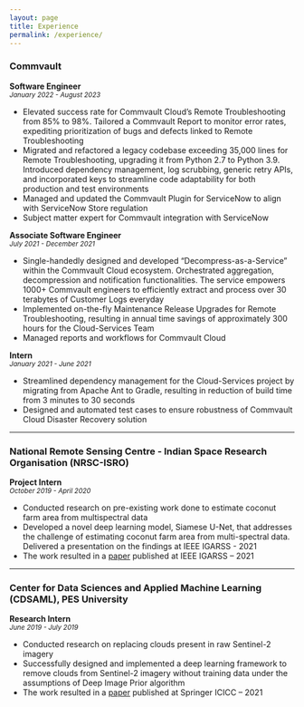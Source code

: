 ```yaml
---
layout: page
title: Experience
permalink: /experience/
---
```


<div id="experience">
	<p>
	<h3><strong>Commvault</strong></h3>
	<strong>Software Engineer</strong>
	<br/>
	<em><sub>January 2022 - August 2023</sub></em>
	<ul>
	<li> Elevated success rate for Commvault Cloud’s Remote Troubleshooting from 85% to 98%. Tailored a Commvault
	Report to monitor error rates, expediting prioritization of bugs and defects linked to Remote Troubleshooting </li>
	<li> Migrated and refactored a legacy codebase exceeding 35,000 lines for Remote Troubleshooting, upgrading it
	from Python 2.7 to Python 3.9. Introduced dependency management, log scrubbing, generic retry APIs, and
	incorporated keys to streamline code adaptability for both production and test environments </li>
	<li> Managed and updated the Commvault Plugin for ServiceNow to align with ServiceNow Store regulation </li>
	<li> Subject matter expert for Commvault integration with ServiceNow </li>
	</ul>
	</p>
	<p>
	<strong>Associate Software Engineer</strong>
	<br/>
	<em><sub>July 2021 - December 2021</sub></em>
	<ul>
	<li> Single-handedly designed and developed “Decompress-as-a-Service” within the Commvault Cloud ecosystem.
	Orchestrated aggregation, decompression and notification functionalities. The service empowers 1000+
	Commvault engineers to efficiently extract and process over 30 terabytes of Customer Logs everyday </li>
	<li> Implemented on-the-fly Maintenance Release Upgrades for Remote Troubleshooting, resulting in annual time
	savings of approximately 300 hours for the Cloud-Services Team </li>
	<li> Managed reports and workflows for Commvault Cloud</li>
	</ul>
	</p>
	<p>
	<strong>Intern</strong>
	<br/>
	<em><sub>January 2021 - June 2021</sub></em>
	<ul>
	<li> Streamlined dependency management for the Cloud-Services project by migrating from Apache Ant to Gradle, resulting in reduction of build time from 3 minutes to 30 seconds </li>
	<li> Designed and automated test cases to ensure robustness of Commvault Cloud Disaster Recovery solution </li>
	</ul>
	</p>
	<hr/>
	<p>
	<h3><strong>National Remote Sensing Centre - Indian Space Research Organisation (NRSC-ISRO)</strong></h3>
	<strong>Project Intern</strong>
	<br/>
	<em><sub>October 2019 - April 2020</sub></em>
	<ul>
	<li> Conducted research on pre-existing work done to estimate coconut farm area from multispectral data</li>
	<li>Developed a novel deep learning model, Siamese U-Net, that addresses the challenge of estimating coconut farm area from multi-spectral data. Delivered a presentation on the findings at IEEE IGARSS - 2021</li>
	<li> The work resulted in a <a href="https://ieeexplore.ieee.org/document/9553551">paper</a> published at IEEE IGARSS – 2021 </li>
	</ul>
	</p>
	<hr/>
	<p>
	<h3><strong>Center for Data Sciences and Applied Machine Learning (CDSAML), PES University</strong></h3>
	<strong>Research Intern</strong>
	<br/>
	<em><sub>June 2019 - July 2019</sub></em>
	<ul>
	<li> Conducted research on replacing clouds present in raw Sentinel-2 imagery</li>
	<li> Successfully designed and implemented a deep learning framework to remove clouds from Sentinel-2 imagery without training data under the assumptions of Deep Image Prior algorithm</li>
	<li> The work resulted in a <a href="https://link.springer.com/chapter/10.1007/978-981-16-2594-7_8">paper</a> published at Springer ICICC – 2021</li>
	</ul>
	</p>	
</div>